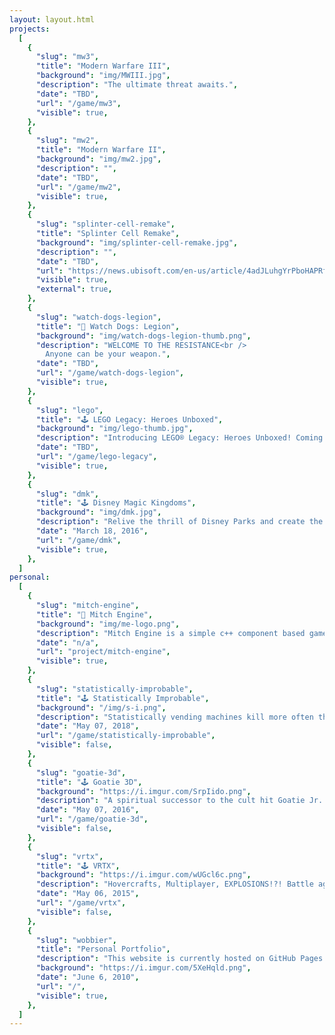 ```yaml
---
layout: layout.html
projects:
  [
    {
      "slug": "mw3",
      "title": "Modern Warfare III",
      "background": "img/MWIII.jpg",
      "description": "The ultimate threat awaits.",
      "date": "TBD",
      "url": "/game/mw3",
      "visible": true,
    },
    {
      "slug": "mw2",
      "title": "Modern Warfare II",
      "background": "img/mw2.jpg",
      "description": "",
      "date": "TBD",
      "url": "/game/mw2",
      "visible": true,
    },
    {
      "slug": "splinter-cell-remake",
      "title": "Splinter Cell Remake",
      "background": "img/splinter-cell-remake.jpg",
      "description": "",
      "date": "TBD",
      "url": "https://news.ubisoft.com/en-us/article/4adJLuhgYrPboHAPRfK7Oz/splinter-cell-remake-begins-development-at-ubisoft-toronto",
      "visible": true,
      "external": true,
    },
    {
      "slug": "watch-dogs-legion",
      "title": "📸 Watch Dogs: Legion",
      "background": "img/watch-dogs-legion-thumb.png",
      "description": "WELCOME TO THE RESISTANCE<br />
        Anyone can be your weapon.",
      "date": "TBD",
      "url": "/game/watch-dogs-legion",
      "visible": true,
    },
    {
      "slug": "lego",
      "title": "🕹️ LEGO Legacy: Heroes Unboxed",
      "background": "img/lego-thumb.jpg",
      "description": "Introducing LEGO® Legacy: Heroes Unboxed! Coming to Apple and Android devices this fall!",
      "date": "TBD",
      "url": "/game/lego-legacy",
      "visible": true,
    },
    {
      "slug": "dmk",
      "title": "🕹️ Disney Magic Kingdoms",
      "background": "img/dmk.jpg",
      "description": "Relive the thrill of Disney Parks and create the most fantastical Park of your dreams in Disney Magic Kingdoms!",
      "date": "March 18, 2016",
      "url": "/game/dmk",
      "visible": true,
    },
  ]
personal:
  [
    {
      "slug": "mitch-engine",
      "title": "🚀 Mitch Engine",
      "background": "img/me-logo.png",
      "description": "Mitch Engine is a simple c++ component based game engine for creating games on the Xbox One and Windows 10 Store.\n It's a great hobby project to keep me exploring the world of c++.",
      "date": "n/a",
      "url": "project/mitch-engine",
      "visible": true,
    },
    {
      "slug": "statistically-improbable",
      "title": "🕹️ Statistically Improbable",
      "background": "/img/s-i.png",
      "description": "Statistically vending machines kill more often than sharks. Time to disprove it. Smash or Gobble more yellow dudes than your friend and prove who the best killer is!",
      "date": "May 07, 2018",
      "url": "/game/statistically-improbable",
      "visible": false,
    },
    {
      "slug": "goatie-3d",
      "title": "🕹️ Goatie 3D",
      "background": "https://i.imgur.com/SrpIido.png",
      "description": "A spiritual successor to the cult hit Goatie Jr. This year's T.O. Jam goal was to take goatie to the next level.",
      "date": "May 07, 2016",
      "url": "/game/goatie-3d",
      "visible": false,
    },
    {
      "slug": "vrtx",
      "title": "🕹️ VRTX",
      "background": "https://i.imgur.com/wUGcl6c.png",
      "description": "Hovercrafts, Multiplayer, EXPLOSIONS!?! Battle against other players in your own VRTX hovercraft fully equipped with weapons of your choice! Jump into an online match to prove your dominance on the race track or in the battle arena.",
      "date": "May 06, 2015",
      "url": "/game/vrtx",
      "visible": false,
    },
    {
      "slug": "wobbier",
      "title": "Personal Portfolio",
      "description": "This website is currently hosted on GitHub Pages and powered by Metalsmith, Node.js, and Mustache. It has has always been an active project for me because it gave me the opportunity to explore web related languages / services like Node.js, Mongoose, and some PHP.",
      "background": "https://i.imgur.com/5XeHqld.png",
      "date": "June 6, 2010",
      "url": "/",
      "visible": true,
    },
  ]
---
```

